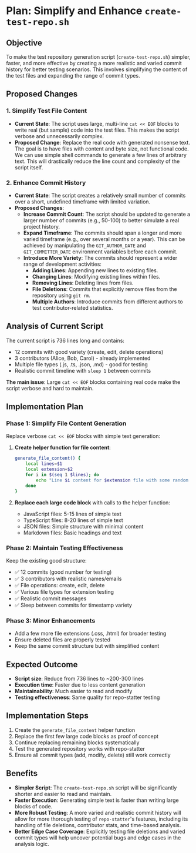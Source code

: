# Plan: Simplify and Enhance `create-test-repo.sh`

## Objective
To make the test repository generation script (`create-test-repo.sh`) simpler, faster, and more effective by creating a more realistic and varied commit history for better testing scenarios. This involves simplifying the content of the test files and expanding the range of commit types.

## Proposed Changes

### 1. Simplify Test File Content
-   **Current State**: The script uses large, multi-line `cat << EOF` blocks to write real (but sample) code into the test files. This makes the script verbose and unnecessarily complex.
-   **Proposed Change**: Replace the real code with generated nonsense text. The goal is to have files with content and byte size, not functional code. We can use simple shell commands to generate a few lines of arbitrary text. This will drastically reduce the line count and complexity of the script itself.

### 2. Enhance Commit History
-   **Current State**: The script creates a relatively small number of commits over a short, undefined timeframe with limited variation.
-   **Proposed Changes**:
    -   **Increase Commit Count**: The script should be updated to generate a larger number of commits (e.g., 50-100) to better simulate a real project history.
    -   **Expand Timeframe**: The commits should span a longer and more varied timeframe (e.g., over several months or a year). This can be achieved by manipulating the `GIT_AUTHOR_DATE` and `GIT_COMMITTER_DATE` environment variables before each commit.
    -   **Introduce More Variety**: The commits should represent a wider range of development activities:
        -   **Adding Lines**: Appending new lines to existing files.
        -   **Changing Lines**: Modifying existing lines within files.
        -   **Removing Lines**: Deleting lines from files.
        -   **File Deletions**: Commits that explicitly remove files from the repository using `git rm`.
        -   **Multiple Authors**: Introduce commits from different authors to test contributor-related statistics.

## Analysis of Current Script

The current script is 736 lines long and contains:
- 12 commits with good variety (create, edit, delete operations)
- 3 contributors (Alice, Bob, Carol) - already implemented
- Multiple file types (.js, .ts, .json, .md) - good for testing
- Realistic commit timeline with `sleep 1` between commits

**The main issue**: Large `cat << EOF` blocks containing real code make the script verbose and hard to maintain.

## Implementation Plan

### Phase 1: Simplify File Content Generation
Replace verbose `cat << EOF` blocks with simple text generation:

1. **Create helper function for file content**:
   ```bash
   generate_file_content() {
       local lines=$1
       local extension=$2
       for i in $(seq 1 $lines); do
           echo "Line $i content for $extension file with some random text $(date +%s)"
       done
   }
   ```

2. **Replace each large code block** with calls to the helper function:
   - JavaScript files: 5-15 lines of simple text
   - TypeScript files: 8-20 lines of simple text  
   - JSON files: Simple structure with minimal content
   - Markdown files: Basic headings and text

### Phase 2: Maintain Testing Effectiveness
Keep the existing good structure:
- ✅ 12 commits (good number for testing)
- ✅ 3 contributors with realistic names/emails
- ✅ File operations: create, edit, delete
- ✅ Various file types for extension testing
- ✅ Realistic commit messages
- ✅ Sleep between commits for timestamp variety

### Phase 3: Minor Enhancements
- Add a few more file extensions (.css, .html) for broader testing
- Ensure deleted files are properly tested
- Keep the same commit structure but with simplified content

## Expected Outcome
- **Script size**: Reduce from 736 lines to ~200-300 lines
- **Execution time**: Faster due to less content generation
- **Maintainability**: Much easier to read and modify
- **Testing effectiveness**: Same quality for repo-statter testing

## Implementation Steps
1. Create the `generate_file_content` helper function
2. Replace the first few large code blocks as proof of concept
3. Continue replacing remaining blocks systematically
4. Test the generated repository works with repo-statter
5. Ensure all commit types (add, modify, delete) still work correctly

## Benefits
-   **Simpler Script**: The `create-test-repo.sh` script will be significantly shorter and easier to read and maintain.
-   **Faster Execution**: Generating simple text is faster than writing large blocks of code.
-   **More Robust Testing**: A more varied and realistic commit history will allow for more thorough testing of `repo-statter`'s features, including its handling of file deletions, contributor stats, and time-based analysis.
-   **Better Edge Case Coverage**: Explicitly testing file deletions and varied commit types will help uncover potential bugs and edge cases in the analysis logic.
